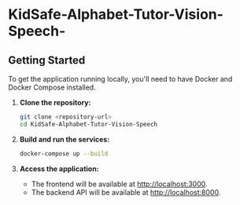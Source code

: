 # KidSafe-Alphabet-Tutor-Vision-Speech-

## Getting Started

To get the application running locally, you'll need to have Docker and Docker Compose installed.

1.  **Clone the repository:**
    ```bash
    git clone <repository-url>
    cd KidSafe-Alphabet-Tutor-Vision-Speech
    ```

2.  **Build and run the services:**
    ```bash
    docker-compose up --build
    ```

3.  **Access the application:**
    *   The frontend will be available at [http://localhost:3000](http://localhost:3000).
    *   The backend API will be available at [http://localhost:8000](http://localhost:8000).
